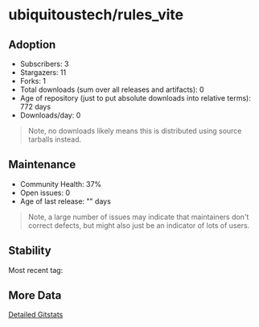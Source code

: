 # ubiquitoustech/rules_vite

## Adoption

- Subscribers: 3
- Stargazers: 11
- Forks: 1
- Total downloads (sum over all releases and artifacts): 0
- Age of repository (just to put absolute downloads into relative terms): 772 days
- Downloads/day: 0

> Note, no downloads likely means this is distributed using source tarballs instead.

## Maintenance

- Community Health: 37%
- Open issues: 0
- Age of last release: "<No Releases>" days

> Note, a large number of issues may indicate that maintainers don't correct defects, but might also
> just be an indicator of lots of users.

## Stability

Most recent tag: 

## More Data

[Detailed Gitstats](/bazel-catalog/gitstats/ubiquitoustech/rules_vite)

